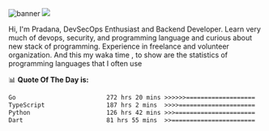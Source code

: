 ![banner](.github/banner-profile.jpeg)
<img src="https://user-images.githubusercontent.com/73097560/115834477-dbab4500-a447-11eb-908a-139a6edaec5c.gif"></p>

Hi, I'm Pradana, DevSecOps Enthusiast and Backend Developer. Learn very much of devops, security, and programming language and curious about new stack of programming. Experience in freelance and volunteer organization. And this my waka time , to show are the statistics of programming languages that I often use

📊 **Quote Of The Day is:**
<!--START_SECTION:waka-->

```txt
Go                         272 hrs 20 mins >>>>>>===================   24.51 %
TypeScript                 187 hrs 2 mins  >>>>=====================   16.84 %
Python                     126 hrs 42 mins >>>======================   11.41 %
Dart                       81 hrs 55 mins  >>=======================   07.37 %
```

<!--END_SECTION:waka-->
